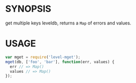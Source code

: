 # SYNOPSIS
get multiple keys leveldb, returns a `Map` of errors and values.

# USAGE
```js
var mget = require('level-mget');
mget(db, ['foo', 'bar'], function(err, values) {
  err // => Map()
  values // => Map()
});
```


